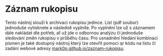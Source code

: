 # Záznam rukopisu
Tento nástroj slouží k archivaci rukopisu jedince. List (pdf soubor) jednoduše vytisknete a následně vyplníte. Po vyplnění lze už s záznamem dále nakládat dle potřeb, ať už jde o odbornou analýzu či jednoduše sledování změn rukopisu v průběhu času. Pro usnadnění hledání kombinací písmen je také dostupný nástroj který lze otevřít pomocí qr kódu na listu čí zadání webové adresy [mark0o.github.io/zaznam-rukopisu](https://mark0o.github.io/zaznam-rukopisu/).
